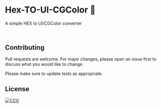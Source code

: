 # Hex-TO-UI-CGColor 🖖
A simple HEX to UI/CGColor converter 


## 
![]()


## Contributing
Pull requests are welcome. For major changes, please open an issue first to discuss what you would like to change.

Please make sure to update tests as appropriate.

## License

[![CC0](https://licensebuttons.net/p/zero/1.0/88x31.png)](https://creativecommons.org/publicdomain/zero/1.0/) 
